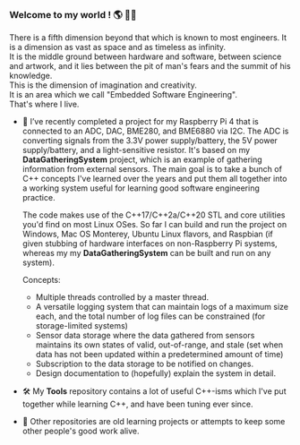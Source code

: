 ### Welcome to my world ! 🌎 🏳️‍🌈

<!--
**nuncio-bitis/nuncio-bitis** is a ✨ _special_ ✨ repository because its `README.md` (this file) appears on your GitHub profile.

Here are some ideas to get you started:

- 🔭 I’m currently working on ...
- 🌱 I’m currently learning ...
- 👯 I’m looking to collaborate on ...
- 🤔 I’m looking for help with ...
- 💬 Ask me about ...
- 📫 How to reach me: ...
- 😄 Pronouns: ...
- ⚡ Fun fact: ...
-->

There is a fifth dimension beyond that which is known to most engineers. It is a dimension as vast as space and as timeless as infinity.  
It is the middle ground between hardware and software, between science and artwork, and it lies between the pit of man's fears and the summit of his knowledge.  
This is the dimension of imagination and creativity.  
It is an area which we call "Embedded Software Engineering".  
That's where I live.

- 🔭 I’ve recently completed a project for my Raspberry Pi 4 that is connected to an ADC, DAC, BME280, and BME6880 via I2C.
    The ADC is converting signals from the 3.3V power supply/battery, the 5V power supply/battery, and a light-sensitive resistor.
    It's based on my **DataGatheringSystem** project, which is an example of gathering information from external sensors. The main
    goal is to take a bunch of C++ concepts I've learned over the years and put them all together into a working system useful
    for learning good software engineering practice.
    
    The code makes use of the C++17/C++2a/C++20 STL and core utilities you'd find on most Linux OSes. So far I can build
    and run the project on Windows, Mac OS Monterey, Ubuntu Linux flavors, and Raspbian (if given stubbing of hardware
    interfaces on non-Raspberry Pi systems, whereas my my **DataGatheringSystem** can be built and run on any system).

    Concepts:
    * Multiple threads controlled by a master thread.
    * A versatile logging system that can maintain logs of a maximum size each, and the total number of log files can
      be constrained (for storage-limited systems)
    * Sensor data storage where the data gathered from sensors maintains its own states of valid, out-of-range, and stale
      (set when data has not been updated within a predetermined amount of time)
    * Subscription to the data storage to be notified on changes.
    * Design documentation to (hopefully) explain the system in detail.

- 🛠 My **Tools** repository contains a lot of useful C++-isms which I've put together while learning C++, and have been
    tuning ever since.

- 🎢 Other repositories are old learning projects or attempts to keep some other people's good work alive.


